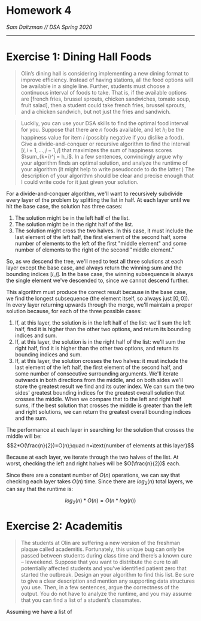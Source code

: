 # Homework 4
*Sam Daitzman // DSA Spring 2020*

---------------------------------

# Exercise 1: Dining Hall Foods
> Olin’s dining hall is considering implementing a new dining format to improve efficiency. Instead of having stations, all the food options will be available in a single line. Further, students must choose a continuous interval of foods to take. That is, if the available options are $\text{[french fries, brussel sprouts, chicken sandwiches, tomato soup, fruit salad]}$, then a student could take french fries, brussel sprouts, and a chicken sandwich, but not just the fries and sandwich.

> Luckily, you can use your DSA skills to find the optimal food interval for you. Suppose that there are $n$ foods available, and let $h_i$ be the happiness value for item $i$ (possibly negative if you dislike a food). Give a divide-and-conquer or recursive algorithm to find the interval $[i, i + 1, . . . , j − 1, j]$ that maximizes the sum of happiness scores $\sum_{k=i}^j = h_i$. In a few sentences, convincingly argue why your algorithm finds an optimal solution, and analyze the runtime of your algorithm (it might help to write pseudocode to do the latter.) The description of your algorithm should be clear and precise enough that I could write code for it just given your solution.

For a divide-and-conquer algorithm, we'll want to recursively subdivide every layer of the problem by splitting the list in half. At each layer until we hit the base case, the solution has three cases:

1. The solution might be in the left half of the list.
2. The solution might be in the right half of the list.
3. The solution might cross the two halves. In this case, it must include the last element of the left half, the first element of the second half, some number of elements to the left of the first "middle element" and some number of elements to the right of the second "middle element."

So, as we descend the tree, we'll need to test all three solutions at each layer except the base case, and always return the winning sum and the bounding indices $[i,j]$. In the base case, the winning subsequence is always the single element we've descended to, since we cannot descend further.

This algorithm must produce the correct result because in the base case, we find the longest subsequence (the element itself, so always just $[0,0]$). In every layer returning upwards through the merge, we'll maintain a proper solution because, for each of the three possible cases:

1. If, at this layer, the solution is in the left half of the list: we'll sum the left half, find it is higher than the other two options, and return its bounding indices and sum.
2. If, at this layer, the solution is in the right half of the list: we'll sum the right half, find it is higher than the other two options, and return its bounding indices and sum.
3. If, at this layer, the solution crosses the two halves: it must include the last element of the left half, the first element of the second half, and some number of consecutive surrounding arguments. We'll iterate outwards in both directions from the middle, and on both sides we'll store the greatest result we find and its outer index. We can sum the two sides' greatest bounding indices for the greatest overall  solution that crosses the middle. When we compare that to the left and right half sums, if the best solution that crosses the middle is greater than the left and right solutions, we can return the greatest overall bounding indices and the sum.

The performance at each layer in searching for the solution that crosses the middle will be:
$$2*O(\frac{n}{2})=O(n);\quad n=\text{number of elements at this layer}$$

 Because at each layer, we iterate through the two halves of the list. At worst, checking the left and right halves will be $O(\frac{n}{2})$ each.
 
 Since there are a constant number of $O(n)$ operations, we can say that checking each layer takes $O(n)$ time. Since there are $log_2(n)$ total layers, we can say that the runtime is:
 
 $$log_2(n)*O(n)=O(n*log(n))$$
 
 # Exercise 2: Academitis
 > The students at Olin are suffering a new version of the freshman plaque called academitis. Fortunately, this unique bug can only be passed between students during class time and there’s a known cure – leweekend. Suppose that you want to distribute the cure to all potentially affected students and you’ve identified patient zero that started the outbreak. Design an your algorithm to find this list. Be sure to give a clear description and mention any supporting data structures you use. Then, in a few sentences, argue the correctness of the output. You do not have to analyze the runtime, and you may assume that you can find a list of a student’s classmates.

Assuming we have a list of 